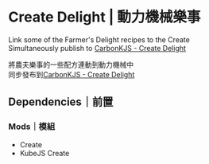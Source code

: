 # Create Delight | 動力機械樂事

Link some of the Farmer's Delight recipes to the Create  
Simultaneously publish to [CarbonKJS - Create Delight](https://github.com/carbon-kjs/create-delight)  

將農夫樂事的一些配方連動到動力機械中  
同步發布到[CarbonKJS - Create Delight](https://github.com/carbon-kjs/create-delight)  

## Dependencies｜前置

### Mods｜模組

- Create
- KubeJS Create
